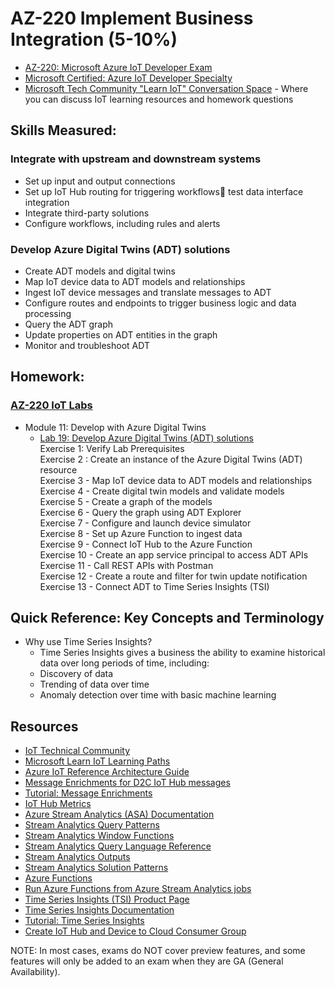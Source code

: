 # AZ-220 Implement Business Integration (5-10%)

* [AZ-220: Microsoft Azure IoT Developer Exam](https://docs.microsoft.com/en-us/learn/certifications/exams/az-220)
* [Microsoft Certified: Azure IoT Developer Specialty](https://docs.microsoft.com/en-us/learn/certifications/azure-iot-developer-specialty)
* [Microsoft Tech Community "Learn IoT" Conversation Space](https://aka.ms/iottechcommunity/learniot) - Where you can discuss IoT learning resources and homework questions 

## Skills Measured:
### Integrate with upstream and downstream systems
* Set up input and output connections
* Set up IoT Hub routing for triggering workflows test data interface integration
* Integrate third-party solutions
* Configure workflows, including rules and alerts

### Develop Azure Digital Twins (ADT) solutions
* Create ADT models and digital twins
* Map IoT device data to ADT models and relationships
* Ingest IoT device messages and translate messages to ADT
* Configure routes and endpoints to trigger business logic and data processing
* Query the ADT graph
* Update properties on ADT entities in the graph
* Monitor and troubleshoot ADT

## Homework:
### [AZ-220 IoT Labs](https://microsoftlearning.github.io/AZ-220-Microsoft-Azure-IoT-Developer) 
* Module 11: Develop with Azure Digital Twins
  * [Lab 19: Develop Azure Digital Twins (ADT) solutions](https://microsoftlearning.github.io/AZ-220-Microsoft-Azure-IoT-Developer/Instructions/Labs/LAB_AK_19-azure-digital-twins.html)
  <br />Exercise 1: Verify Lab Prerequisites
  <br />Exercise 2 : Create an instance of the Azure Digital Twins (ADT) resource
  <br />Exercise 3 - Map IoT device data to ADT models and relationships
  <br />Exercise 4 - Create digital twin models and validate models
  <br />Exercise 5 - Create a graph of the models
  <br />Exercise 6 - Query the graph using ADT Explorer
  <br />Exercise 7 - Configure and launch device simulator
  <br />Exercise 8 - Set up Azure Function to ingest data
  <br />Exercise 9 - Connect IoT Hub to the Azure Function
  <br />Exercise 10 - Create an app service principal to access ADT APIs
  <br />Exercise 11 - Call REST APIs with Postman
  <br />Exercise 12 - Create a route and filter for twin update notification
  <br />Exercise 13 - Connect ADT to Time Series Insights (TSI)

## Quick Reference: Key Concepts and Terminology
* Why use Time Series Insights?
  * Time Series Insights gives a business the ability to examine historical data over long periods of time, including:
  * Discovery of data
  * Trending of data over time
  * Anomaly detection over time with basic machine learning

## Resources
* [IoT Technical Community](https://techcommunity.microsoft.com/t5/internet-of-things-iot/ct-p/IoT)
* [Microsoft Learn IoT Learning Paths](http://aka.ms/mslearniot)
* [Azure IoT Reference Architecture Guide](https://docs.Microsoft.com/azure/architecture/reference-architectures/iot)
* [Message Enrichments for D2C IoT Hub messages](https://docs.microsoft.com/en-us/azure/iot-hub/iot-hub-message-enrichments-overview)
* [Tutorial: Message Enrichments](https://docs.microsoft.com/en-us/azure/iot-hub/tutorial-message-enrichments)
* [IoT Hub Metrics](https://docs.microsoft.com/en-us/azure/iot-hub/iot-hub-metrics)
* [Azure Stream Analytics (ASA) Documentation](https://docs.microsoft.com/en-us/azure/stream-analytics/)
* [Stream Analytics Query Patterns](https://docs.microsoft.com/en-us/azure/stream-analytics/stream-analytics-stream-analytics-query-patterns)
* [Stream Analytics Window Functions](https://docs.microsoft.com/en-us/azure/stream-analytics/stream-analytics-window-functions)
* [Stream Analytics Query Language Reference](https://docs.microsoft.com/en-us/stream-analytics-query/stream-analytics-query-language-reference?toc=https%3A%2F%2Fdocs.microsoft.com%2Fen-us%2Fazure%2Fstream-analytics%2Ftoc.json&bc=https%3A%2F%2Fdocs.microsoft.com%2Fen-us%2Fazure%2Fbread%2Ftoc.json)
* [Stream Analytics Outputs](https://docs.microsoft.com/en-us/azure/stream-analytics/stream-analytics-define-outputs)
* [Stream Analytics Solution Patterns](https://docs.microsoft.com/en-us/azure/stream-analytics/stream-analytics-solution-patterns)
* [Azure Functions](https://docs.microsoft.com/en-us/azure/azure-functions/functions-overview)
* [Run Azure Functions from Azure Stream Analytics jobs](https://docs.microsoft.com/en-us/azure/stream-analytics/stream-analytics-with-azure-functions)
* [Time Series Insights (TSI) Product Page](https://azure.microsoft.com/en-us/services/time-series-insights)
* [Time Series Insights Documentation](https://docs.microsoft.com/en-us/azure/time-series-insights/time-series-insights-update-overview)
* [Tutorial: Time Series Insights](https://docs.microsoft.com/en-us/azure/time-series-insights/tutorial-create-populate-tsi-environment)
* [Create IoT Hub and Device to Cloud Consumer Group](https://github.com/Azure/azure-quickstart-templates/tree/master/101-iothub-with-consumergroup-create)

NOTE: In most cases, exams do NOT cover preview features, and some features will only be
added to an exam when they are GA (General Availability).
